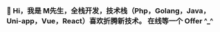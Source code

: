 ### 🌱 Hi，我是 M先生，全栈开发，技术栈（Php，Golang，Java，Uni-app，Vue，React）喜欢折腾新技术。 在线等一个 Offer ^_^

<!--
**lmsail/lmsail** is a ✨ _special_ ✨ repository because its `README.md` (this file) appears on your GitHub profile.

Here are some ideas to get you started:

- 🔭 I’m currently working on ...
- 🌱 I’m currently learning ...
- 👯 I’m looking to collaborate on ...
- 🤔 I’m looking for help with ...
- 💬 Ask me about ...
- 📫 How to reach me: ...
- 😄 Pronouns: ...
- ⚡ Fun fact: ...


![Anurag's GitHub stats](https://github-readme-stats.vercel.app/api?username=lmsail&show_icons=true)

-->
